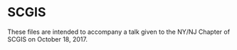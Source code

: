# SCGIS

These files are intended to accompany a talk given to the NY/NJ Chapter of SCGIS on October 18, 2017.
